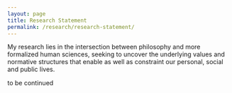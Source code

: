 ```yaml
---
layout: page
title: Research Statement
permalink: /research/research-statement/
---
```


My research lies in the intersection between philosophy and more formalized human sciences, seeking to uncover the underlying values and normative structures that enable as well as constraint our personal, social and public lives. 

to be continued
